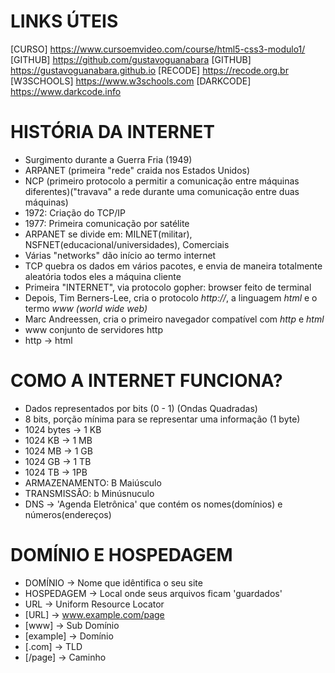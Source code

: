 # LINKS ÚTEIS
[CURSO]     <https://www.cursoemvideo.com/course/html5-css3-modulo1/>
[GITHUB]    <https://github.com/gustavoguanabara>
[GITHUB]    <https://gustavoguanabara.github.io>
[RECODE]    <https://recode.org.br>
[W3SCHOOLS] <https://www.w3schools.com>
[DARKCODE]  <https://www.darkcode.info>

# HISTÓRIA DA INTERNET
- Surgimento durante a Guerra Fria (1949)
- ARPANET (primeira "rede" craida nos Estados Unidos)
- NCP (primeiro protocolo a permitir a comunicação entre máquinas diferentes)("travava" a rede durante uma comunicação entre duas máquinas)
- 1972: Criação do TCP/IP
- 1977: Primeira comunicação por satélite
- ARPANET se divide em: MILNET(militar), NSFNET(educacional/universidades), Comerciais
- Várias "networks" dão início ao termo internet
- TCP quebra os dados em vários pacotes, e envia de maneira totalmente aleatória todos eles a máquina cliente
- Primeira "INTERNET", via protocolo gopher: browser feito de terminal
- Depois, Tim Berners-Lee, cria o protocolo *http://*, a linguagem *html* e o termo *www (world wide web)*
- Marc Andreessen, cria o primeiro navegador compatível com *http* e *html*
- www conjunto de servidores http
- http -> html

# COMO A INTERNET FUNCIONA?
- Dados representados por bits (0 - 1) (Ondas Quadradas)
- 8 bits, porção mínima para se representar uma informação (1 byte)
- 1024 bytes -> 1 KB
-   1024 KB -> 1 MB
-   1024 MB -> 1 GB
-   1024 GB -> 1 TB
-   1024 TB -> 1PB
- ARMAZENAMENTO: B Maiúsculo
- TRANSMISSÂO: b Minúsnuculo
- DNS -> 'Agenda Eletrônica' que contém os nomes(domínios) e números(endereços)

# DOMÍNIO E HOSPEDAGEM
- DOMÍNIO -> Nome que idêntifica o seu site
- HOSPEDAGEM -> Local onde seus arquivos ficam 'guardados'
- URL -> Uniform Resource Locator
-   [URL]     -> www.example.com/page
-   [www]     -> Sub Domínio
-   [example] -> Domínio
-   [.com]    -> TLD
-   [/page]   -> Caminho